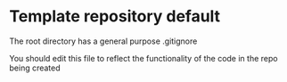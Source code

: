 # Template repository default


The root directory has a general purpose .gitignore

You should edit this file to reflect the functionality of the code in the repo being created

